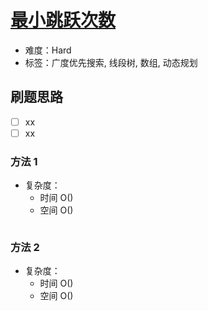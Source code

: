 # [最小跳跃次数](https://leetcode-cn.com/problems/zui-xiao-tiao-yue-ci-shu/)

- 难度：Hard
- 标签：广度优先搜索, 线段树, 数组, 动态规划

## 刷题思路

- [ ] xx
- [ ] xx

### 方法 1

- 复杂度：
    - 时间 O()
    - 空间 O()

``` js

```

### 方法 2

- 复杂度：
    - 时间 O()
    - 空间 O()

``` js

```
